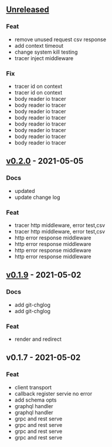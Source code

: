 <a name="unreleased"></a>
## [Unreleased]

### Feat
- remove unused request csv response
- add context timeout
- change system kill testing
- tracer inject middleware

### Fix
- tracer id on context
- tracer id on context
- body reader io tracer
- body reader io tracer
- body reader io tracer
- body reader io tracer
- body reader io tracer
- body reader io tracer
- body reader io tracer
- body reader io tracer


<a name="v0.2.0"></a>
## [v0.2.0] - 2021-05-05
### Docs
- updated
- update change log

### Feat
- tracer http middleware, error test,csv
- tracer http middleware, error test,csv
- http error response middleware
- http error response middleware
- http error response middleware
- http error response middleware


<a name="v0.1.9"></a>
## [v0.1.9] - 2021-05-02
### Docs
- add git-chglog
- add git-chglog

### Feat
- render and redirect


<a name="v0.1.7"></a>
## v0.1.7 - 2021-05-02
### Feat
- client transport
- callback register servie no error
- add schema opts
- graphql handler
- graphql handler
- grpc and rest serve
- grpc and rest serve
- grpc and rest serve
- grpc and rest serve


[Unreleased]: https://github.com/kubuskotak/bifrost/compare/v0.2.0...HEAD
[v0.2.0]: https://github.com/kubuskotak/bifrost/compare/v0.1.9...v0.2.0
[v0.1.9]: https://github.com/kubuskotak/bifrost/compare/v0.1.7...v0.1.9
